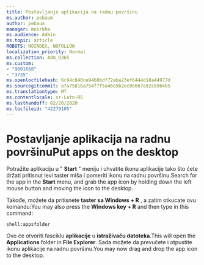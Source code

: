 ```yaml
---
title: Postavljanje aplikacija na radnu površinu
ms.author: pebaum
author: pebaum
manager: mnirkhe
ms.audience: Admin
ms.topic: article
ROBOTS: NOINDEX, NOFOLLOW
localization_priority: Normal
ms.collection: Adm_O365
ms.custom:
- "9001668"
- "3735"
ms.openlocfilehash: 6c94c840ce9460bdf72aba23ef6444d18a44977d
ms.sourcegitcommit: a7a7581ba754f7f5a46e5b2ec0e667e82c8964b5
ms.translationtype: MT
ms.contentlocale: sr-Latn-RS
ms.lasthandoff: 02/26/2020
ms.locfileid: "42279105"
---
```

# <a name="put-apps-on-the-desktop"></a><span data-ttu-id="7980a-102">Postavljanje aplikacija na radnu površinu</span><span class="sxs-lookup"><span data-stu-id="7980a-102">Put apps on the desktop</span></span>

<span data-ttu-id="7980a-103">Potražite aplikaciju u " **Start** " meniju i uhvatite ikonu aplikacije tako što ćete držati pritisnut levi taster miša i pomeriti ikonu na radnu površinu.</span><span class="sxs-lookup"><span data-stu-id="7980a-103">Search for the app in the **Start** menu, and grab the app icon by holding down the left mouse button and moving the icon to the desktop.</span></span>

<span data-ttu-id="7980a-104">Takođe, možete da pritisnete **taster sa Windows + R** , a zatim otkucate ovu komandu:</span><span class="sxs-lookup"><span data-stu-id="7980a-104">You may also press the **Windows key + R** and then type in this command:</span></span>

`shell:appsfolder`

<span data-ttu-id="7980a-105">Ovo će otvoriti fasciklu **aplikacije** u **istraživaču datoteka**.</span><span class="sxs-lookup"><span data-stu-id="7980a-105">This will open the **Applications** folder in **File Explorer**.</span></span> <span data-ttu-id="7980a-106">Sada možete da prevučete i otpustite ikonu aplikacije na radnu površinu.</span><span class="sxs-lookup"><span data-stu-id="7980a-106">You may now drag and drop the app icon to the desktop.</span></span>
